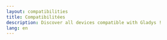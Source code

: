 ```yaml
---
layout: compatibilities
title: Compatibilitées
description: Discover all devices compatible with Gladys !
lang: en
---
```

